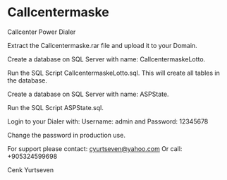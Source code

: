 # Callcentermaske
Callcenter Power Dialer

Extract the Callcentermaske.rar file and upload it to your Domain.

Create a database on SQL Server with name: CallcentermaskeLotto.

Run the SQL Script CallcentermaskeLotto.sql.
This will create all tables in the database.

Create a database on SQL Server with name: ASPState.

Run the SQL Script ASPState.sql.

Login to your Dialer with:
Username: admin and Password: 12345678

Change the password in production use.

For support please contact: cyurtseven@yahoo.com
Or call: +905324599698

Cenk Yurtseven
